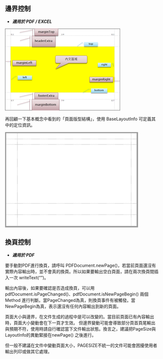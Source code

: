 ## 邊界控制

* _**適用於 PDF / EXCEL**_

![UDE-PDF](/assets/ch01-layout-pdf.png)

再回顧一下基本概念中看到的「頁面版型結構」，使用 BaseLayoutInfo 可定義其中的定位資訊。




![](/assets/ch02/pages_margin-small.png)



## 換頁控制

* _**適用於 PDF**_

要手動對PDF進行換頁，請呼叫 PDFDocument.newPage()，若當前頁面還沒有實際內容輸出時，並不會真的換頁。所以如果要輸出空白頁面，請在兩次換頁間插入一次 writeText(“”)。

輸出內容後，如果要確認是否造成換頁，可以用pdfDocument.isPageChanged()、pdfDocument.isNewPageBegin() 兩個Method 進行判斷。當PageChanged為真，則換頁事件有被觸發。當NewPageBegin為真，表示還沒有任何內容輸出到新的頁面。



頁面大小與邊界，在文件生成的過程中是可以改變的。當目前頁面已有內容輸出時，頁面大小變動會在下一頁才生效。
但邊界變動可能會導致部分頁首頁尾輸出與預期不符，使用時請自行確認當下文件輸出狀態。換言之，建議把PageSize與LayoutInfo的異動緊接在newPage() 之後進行。

但一般不建議在文件中變動頁面大小，PAGESIZE不統一的文件可能會困擾使用者輸出列印或做其它處理。